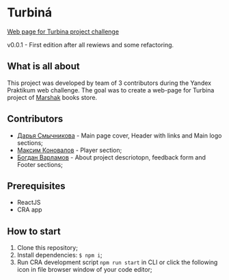 # Turbiná

[Web page for Turbina project challenge](https://konovaly4.github.io/turbina/)

v0.0.1 - First edition after all rewiews and some refactoring.

## What is all about

This project was developed by team of 3 contributors during the Yandex Praktikum web challenge. The goal was to create a web-page for Turbina project of [Marshak](https://marshakbooks.ru/) books store.

## Contributors

* [Дарья Смычникова](https://github.com/zzzebbra) - Main page cover, Header with links and Main logo sections;
* [Максим Коновалов](https://github.com/Konovaly4) - Player section;
* [Богдан Варламов](https://github.com/bybogdan) - About project descriotopn, feedback form and Footer sections;

## Prerequisites

* ReactJS
* CRA app

## How to start

1. Clone this repository;
2. Install dependencies: `$ npm i`;
3. Run CRA development script `npm run start` in CLI or click the following icon in file browser window of your code editor;


